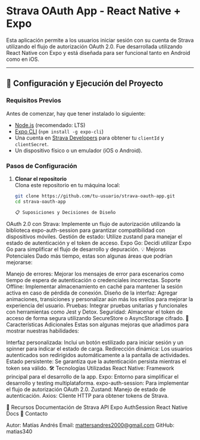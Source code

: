# Strava OAuth App - React Native + Expo

Esta aplicación permite a los usuarios iniciar sesión con su cuenta de Strava utilizando el flujo de autorización OAuth 2.0. Fue desarrollada utilizando React Native con Expo y está diseñada para ser funcional tanto en Android como en iOS.

---

## 🚀 Configuración y Ejecución del Proyecto

### **Requisitos Previos**

Antes de comenzar, hay que tener instalado lo siguiente:

- [Node.js](https://nodejs.org/) (recomendado: LTS)
- [Expo CLI](https://expo.dev/) (`npm install -g expo-cli`)
- Una cuenta en [Strava Developers](https://developers.strava.com/) para obtener tu `clientId` y `clientSecret`.
- Un dispositivo físico o un emulador (iOS o Android).

### **Pasos de Configuración**

1. **Clonar el repositorio**  
   Clona este repositorio en tu máquina local:
   ```bash
   git clone https://github.com/tu-usuario/strava-oauth-app.git
   cd strava-oauth-app

   📋 Suposiciones y Decisiones de Diseño
OAuth 2.0 con Strava: Implemente un flujo de autorización utilizando la biblioteca expo-auth-session para garantizar compatibilidad con dispositivos móviles.
Gestión de estado: Utilize zustand para manejar el estado de autenticación y el token de acceso.
Expo Go: Decidi utilizar Expo Go para simplificar el flujo de desarrollo y depuración.
💡 Mejoras Potenciales
Dado más tiempo, estas son algunas áreas que podrían mejorarse:

Manejo de errores: Mejorar los mensajes de error para escenarios como tiempo de espera de autenticación o credenciales incorrectas.
Soporte Offline: Implementar almacenamiento en caché para mantener la sesión activa en caso de pérdida de conexión.
Diseño de la interfaz: Agregar animaciones, transiciones y personalizar aún más los estilos para mejorar la experiencia del usuario.
Pruebas: Integrar pruebas unitarias y funcionales con herramientas como Jest y Detox.
Seguridad: Almacenar el token de acceso de forma segura utilizando SecureStore o AsyncStorage cifrado.
🌟 Características Adicionales
Estas son algunas mejoras que añadimos para mostrar nuestras habilidades:

Interfaz personalizada: Inclui un botón estilizado para iniciar sesión y un spinner para indicar el estado de carga.
Redirección dinámica: Los usuarios autenticados son redirigidos automáticamente a la pantalla de actividades.
Estado persistente: Se garantiza que la autenticación persista mientras el token sea válido.
🛠 Tecnologías Utilizadas
React Native: Framework principal para el desarrollo de la app.
Expo: Entorno para simplificar el desarrollo y testing multiplataforma.
expo-auth-session: Para implementar el flujo de autorización OAuth 2.0.
Zustand: Manejo de estado de autenticación.
Axios: Cliente HTTP para obtener tokens de Strava.

🔗 Recursos
Documentación de Strava API
Expo AuthSession
React Native Docs
📧 Contacto

Autor: Matías Andrés
Email: mattersandres2000@gmail.com
GitHub: matias340

